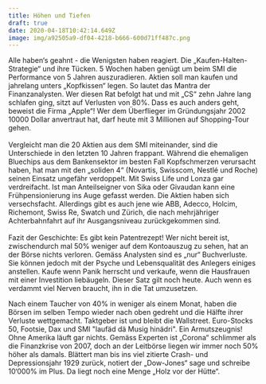 ```yaml
---
title: Höhen und Tiefen
draft: true
date: 2020-04-18T10:42:14.649Z
image: img/a92505a9-df04-4218-b666-600d71ff487c.png
---
```

Alle haben‘s geahnt - die Wenigsten haben reagiert. Die „Kaufen-Halten-Strategie“ und ihre Tücken. 5 Wochen haben genügt um beim SMI die Performance von 5 Jahren auszuradieren. Aktien soll man kaufen und jahrelang unters „Kopfkissen“ legen. So lautet das Mantra der Finanzanalysten. Wer diesen Rat befolgt hat und mit „CS“ zehn Jahre lang schlafen ging, sitzt auf Verlusten von 80%. Dass es auch anders geht, beweist die Firma „Apple“! Wer dem Überflieger im Gründungsjahr 2002 10000 Dollar anvertraut hat, darf heute mit 3 Millionen auf Shopping-Tour gehen.\
\
Vergleicht man die 20 Aktien aus dem SMI miteinander, sind die Unterschiede in den letzten 10 Jahren frappant. Während die ehemaligen Bluechips aus dem Bankensektor im besten Fall Kopfschmerzen verursacht haben, hat man mit den „soliden 4“ (Novartis, Swisscom, Nestlé und Roche) seinen Einsatz ungefähr verdoppelt. Mit Swiss Life und Lonza gar verdreifacht. Ist man Anteilseigner von Sika oder Givaudan kann eine Frühpensionierung ins Auge gefasst werden. Die Aktien haben sich versechsfacht. Allerdings gibt es auch jene wie ABB, Adecco, Holcim, Richemont, Swiss Re, Swatch und Zürich, die nach mehrjähriger Achterbahnfahrt auf ihr Ausgangsniveau zurückgekommen sind.\
\
Fazit der Geschichte: Es gibt kein Patentrezept! Wer nicht bereit ist, zwischendurch mal 50% weniger auf dem Kontoauszug zu sehen, hat an der Börse nichts verloren. Gemäss Analysten sind es „nur“ Buchverluste. Sie können jedoch mit der Psyche und Lebensqualität des Anlegers einiges anstellen. Kaufe wenn Panik herrscht und verkaufe, wenn die Hausfrauen mit einer Investition liebäugeln. Dieser Satz gilt noch heute. Auch wenn es verdammt viel Nerven braucht, ihn in die Tat umzusetzen. 

Nach einem Taucher von 40% in weniger als einem Monat, haben die Börsen im selben Tempo wieder nach oben gedreht und die Hälfte ihrer Verluste wettgemacht. Taktgeber ist und bleibt die Wallstreet. Euro-Stocks 50, Footsie, Dax und SMI "laufäd dä Musig hinädri". Ein Armutszeugnis! Ohne Amerika läuft gar nichts. Gemäss Experten ist „Corona“ schlimmer als die Finanzkrise von 2007, doch an der Leitbörse liegen wir immer noch 50% höher als damals.  Blättert man bis ins viel zitierte Crash- und Depressionsjahr 1929 zurück, notiert der „Dow-Jones“ sage und schreibe 10‘000% im Plus. Da liegt noch eine Menge „Holz vor der Hütte“.